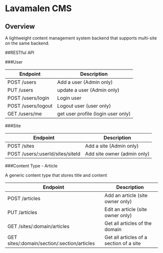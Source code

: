 # Lavamalen CMS

## Overview

A lightweight content management system backend that supports multi-site on the same backend.

##RESTful API

###User

| Endpoint | Description |
| ---- | --------------- |
| POST /users | Add a user (Admin only) | Param: email, password, fullName, admin(boolean) |
| PUT /users | update a user (Admin only) | Param: id, email, password, fullName, admin(boolean) |
| POST /users/login | Login user | Param: email, password |
| POST /users/logout | Logout user (user only) | no param |
| GET /users/me | get user profile (login user only) | no param |

###Site

| Endpoint | Description |
| ---- | --------------- |
| POST /sites | Add a site (Admin only) | Param: domain |
| POST /users/:userId/sites/siteId | Add site owner (admin only) | no param |

###Content Type - Article

A generic content type that stores title and content

| Endpoint | Description |
| ---- | --------------- |
| POST /articles | Add an article (site owner only) | Param: json {'template':templateName, 'section': sectionName, 'site': siteId, en: {title: "title", body: "body"}} |
| PUT /articles | Edit an article (site owner only) | Param: same as POST |
| GET /sites/:domain/articles | Get all articles of the domain | param: no param |
| GET sites/:domain/section/:section/articles | Get all articles of a section of a site | param: no param |